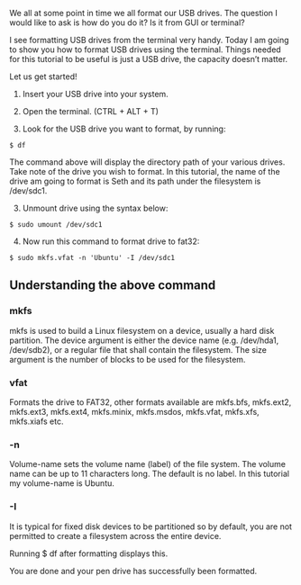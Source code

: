 We all at some point in time we all format our USB drives. The question I would like to ask is how do you do it? Is it from GUI or terminal?

I see formatting USB drives from the terminal very handy. Today I am going to show you how to format USB drives using the terminal. Things needed for this tutorial to be useful is just a USB drive, the capacity doesn’t matter.

Let us get started!

1. Insert your USB drive into your system.

2. Open the terminal. (CTRL + ALT + T)

3. Look for the USB drive you want to format, by running:
```
$ df
```
The command above will display the directory path of your various drives. Take note of the drive you wish to format.
In this tutorial, the name of the drive am going to format is Seth and its path under the filesystem is /dev/sdc1.

3. Unmount drive using the syntax below:
```
$ sudo umount /dev/sdc1
```
4. Now run this command to format drive to fat32:
```
$ sudo mkfs.vfat -n 'Ubuntu' -I /dev/sdc1
```

## Understanding the above command

### mkfs

mkfs is used to build a Linux filesystem on a device, usually a hard disk partition. The device argument is either the device name (e.g. /dev/hda1, /dev/sdb2), or a regular file that shall contain the filesystem. The size argument is the number of blocks to be used for the filesystem.

### vfat

Formats the drive to FAT32, other formats available are mkfs.bfs, mkfs.ext2, mkfs.ext3, mkfs.ext4, mkfs.minix, mkfs.msdos, mkfs.vfat, mkfs.xfs, mkfs.xiafs etc.

### -n

Volume-name sets the volume name (label) of the file system. The volume name can be up to 11 characters long. The default is no label. In this tutorial my volume-name is Ubuntu.

### -I

It is typical for fixed disk devices to be partitioned so by default, you are not permitted to create a filesystem across the entire device.


Running $ df after formatting displays this.

You are done and your pen drive has successfully been formatted.
